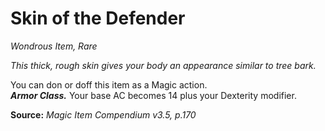 # Skin of the Defender
*Wondrous Item, Rare*

*This thick, rough skin gives your body an appearance similar to tree bark.*

You can don or doff this item as a Magic action.  
***Armor Class.*** Your base AC becomes 14 plus your Dexterity modifier.



**Source:** *Magic Item Compendium v3.5, p.170*